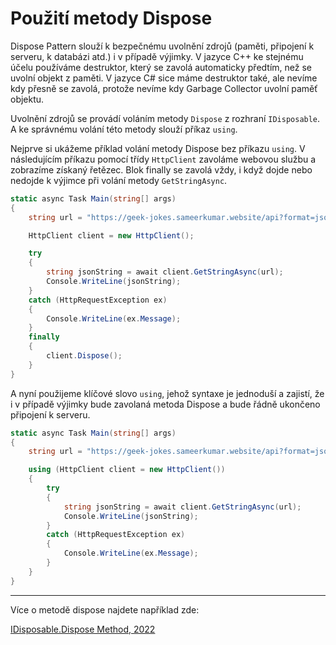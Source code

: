 # Použití metody Dispose

Dispose Pattern slouží k bezpečnému uvolnění zdrojů (paměti, připojení k serveru, k databázi atd.) i v případě výjimky.
V jazyce C++ ke stejnému účelu používáme destruktor, který se zavolá automaticky předtím, než se uvolní objekt z paměti.
V jazyce C# sice máme destruktor také, ale nevíme kdy přesně se zavolá, protože nevíme kdy Garbage Collector uvolní paměť objektu. 

Uvolnění zdrojů se provádí voláním metody `Dispose` z rozhraní `IDisposable`. A ke správnému volání této metody slouží příkaz `using`.

Nejprve si ukážeme příklad volání metody Dispose bez příkazu `using`. V následujícím příkazu pomocí třídy `HttpClient` zavoláme webovou službu a zobrazíme získaný řetězec. Blok finally se zavolá vždy, i když dojde nebo nedojde k výjimce při volání metody `GetStringAsync`. 

```cs 
static async Task Main(string[] args)
{
    string url = "https://geek-jokes.sameerkumar.website/api?format=json";

    HttpClient client = new HttpClient();

    try
    {
        string jsonString = await client.GetStringAsync(url);
        Console.WriteLine(jsonString);
    }
    catch (HttpRequestException ex)
    {
        Console.WriteLine(ex.Message);
    }
    finally
    {
        client.Dispose();
    }
}
```

A nyní použijeme klíčové slovo `using`, jehož syntaxe je jednoduší a zajistí, že i v případě výjimky bude zavolaná metoda Dispose a bude řádně ukončeno připojení k serveru. 

```cs 
static async Task Main(string[] args)
{
    string url = "https://geek-jokes.sameerkumar.website/api?format=json";

    using (HttpClient client = new HttpClient())
    {
        try
        {
            string jsonString = await client.GetStringAsync(url);
            Console.WriteLine(jsonString);
        }
        catch (HttpRequestException ex)
        {
            Console.WriteLine(ex.Message);
        }
    }
}
```
---
Více o metodě dispose najdete například zde:

[IDisposable.Dispose Method, 2022](https://docs.microsoft.com/en-us/dotnet/api/system.idisposable.dispose?view=net-6.0)


